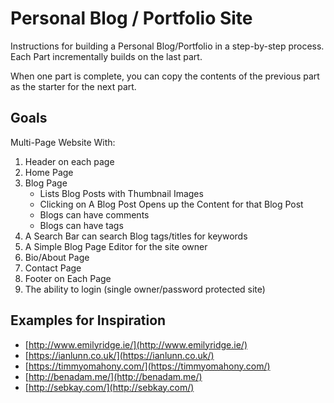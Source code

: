# Personal Blog / Portfolio Site

Instructions for building a Personal Blog/Portfolio in a step-by-step process. Each Part incrementally builds on the last part. 

When one part is complete, you can copy the contents of the previous part as the starter for the next part. 

## Goals
Multi-Page Website With:
1. Header on each page
2. Home Page
3. Blog Page
    * Lists Blog Posts with Thumbnail Images
    * Clicking on A Blog Post Opens up the Content for that Blog Post
    * Blogs can have comments 
    * Blogs can have tags
8. A Search Bar can search Blog tags/titles for keywords
9. A Simple Blog Page Editor for the site owner
10. Bio/About Page
11. Contact Page
12. Footer on Each Page
13. The ability to login (single owner/password protected site)

## Examples for Inspiration

* [http://www.emilyridge.ie/](http://www.emilyridge.ie/)
* [https://ianlunn.co.uk/](https://ianlunn.co.uk/)
* [https://timmyomahony.com/](https://timmyomahony.com/)
* [http://benadam.me/](http://benadam.me/)
* [http://sebkay.com/](http://sebkay.com/)
